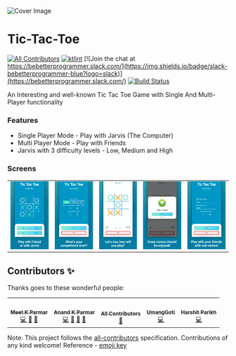 
![Cover Image](https://github.com/Be-Better-Programmer/Tic-Tac-Toe/blob/develop/design/playstore/Cover_5x.png)

# Tic-Tac-Toe
[![All Contributors](https://img.shields.io/badge/all_contributors-5-orange.svg?style=flat-square)](#contributors-)
[![ktlint](https://img.shields.io/badge/code%20style-%E2%9D%A4-FF4081.svg)](https://ktlint.github.io/)
[![Join the chat at https://bebetterprogrammer.slack.com/](https://img.shields.io/badge/slack-bebetterprogrammer-blue?logo=slack)](https://bebetterprogrammer.slack.com/)
[![Build Status](https://api.travis-ci.com/Be-Better-Programmer/Tic-Tac-Toe.svg?branch=develop)](https://travis-ci.com/github/Be-Better-Programmer/Tic-Tac-Toe)

An Interesting and well-known Tic Tac Toe Game with Single And Multi-Player functionality

### Features
- Single Player Mode - Play with Jarvis (The Computer)
- Multi Player Mode - Play with Friends
- Jarvis with 3 difficulty levels - Low, Medium and High

### Screens
| | | | | |
|:----:|:----:|:----:|:----:|:----:|
| <img alt="SS_1" src="https://github.com/Be-Better-Programmer/Tic-Tac-Toe/blob/develop/design/playstore/SS_1.png"> | <img alt="SS_2" src="https://github.com/Be-Better-Programmer/Tic-Tac-Toe/blob/develop/design/playstore/SS_2.png"> | <img alt="SS_3" src="https://github.com/Be-Better-Programmer/Tic-Tac-Toe/blob/develop/design/playstore/SS_3.png"> | <img alt="SS_4" src="https://github.com/Be-Better-Programmer/Tic-Tac-Toe/blob/develop/design/playstore/SS_4.png"> | <img alt="SS_5" src="https://github.com/Be-Better-Programmer/Tic-Tac-Toe/blob/develop/design/playstore/SS_5.png"> |

## Contributors ✨

Thanks goes to these wonderful people:

<!-- ALL-CONTRIBUTORS-LIST:START - Do not remove or modify this section -->
<!-- prettier-ignore-start -->
<!-- markdownlint-disable -->
<table>
  <tr>
    <td align="center"><a href="https://www.linkedin.com/in/meetkparmar/"><img src="https://avatars1.githubusercontent.com/u/40732154?v=4" width="100px;" alt=""/><br /><sub><b>Meet K Parmar</b></sub></a><br /><a href="https://github.com/Be-Better-Programmer/Tic-Tac-Toe/commits?author=meetkparmar" title="Code">💻</a> <a href="https://github.com/Be-Better-Programmer/Tic-Tac-Toe/issues?q=author%3Ameetkparmar" title="Bug reports">🐛</a> <a href="#design-meetkparmar" title="Design">🎨</a></td>
    <td align="center"><a href="http://linkedin.com/in/anandkparmar"><img src="https://avatars2.githubusercontent.com/u/20661863?v=4" width="100px;" alt=""/><br /><sub><b>Anand K Parmar</b></sub></a><br /><a href="https://github.com/Be-Better-Programmer/Tic-Tac-Toe/commits?author=anandkumarkparmar" title="Code">💻</a> <a href="#projectManagement-anandkumarkparmar" title="Project Management">📆</a> <a href="https://github.com/Be-Better-Programmer/Tic-Tac-Toe/pulls?q=is%3Apr+reviewed-by%3Aanandkumarkparmar" title="Reviewed Pull Requests">👀</a> <a href="#design-anandkumarkparmar" title="Design">🎨</a></td>
    <td align="center"><a href="https://allcontributors.org"><img src="https://avatars1.githubusercontent.com/u/46410174?v=4" width="100px;" alt=""/><br /><sub><b>All Contributors</b></sub></a><br /><a href="https://github.com/Be-Better-Programmer/Tic-Tac-Toe/commits?author=all-contributors" title="Documentation">📖</a></td>
    <td align="center"><a href="https://github.com/UmangGoti"><img src="https://avatars3.githubusercontent.com/u/64679424?v=4" width="100px;" alt=""/><br /><sub><b>UmangGoti</b></sub></a><br /><a href="https://github.com/Be-Better-Programmer/Tic-Tac-Toe/commits?author=UmangGoti" title="Code">💻</a></td>
    <td align="center"><a href="https://github.com/HAP28"><img src="https://avatars2.githubusercontent.com/u/33604059?v=4" width="100px;" alt=""/><br /><sub><b>Harshit Parikh</b></sub></a><br /><a href="https://github.com/Be-Better-Programmer/Tic-Tac-Toe/commits?author=HAP28" title="Code">💻</a></td>
  </tr>
</table>

<!-- markdownlint-enable -->
<!-- prettier-ignore-end -->
<!-- ALL-CONTRIBUTORS-LIST:END -->

Note: This project follows the [all-contributors](https://github.com/all-contributors/all-contributors) specification. Contributions of any kind welcome! Reference - [emoji key](https://allcontributors.org/docs/en/emoji-key)
